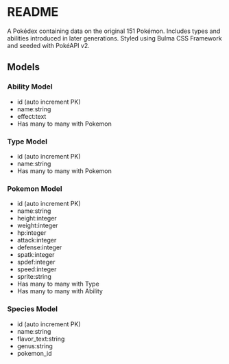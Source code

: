 # README

A Pokédex containing data on the original 151 Pokémon. Includes types and abilities introduced in later generations. Styled using Bulma CSS Framework and seeded with PokéAPI v2.

## Models

### Ability Model

- id (auto increment PK)
- name:string
- effect:text
- Has many to many with Pokemon

### Type Model

- id (auto increment PK)
- name:string
- Has many to many with Pokemon

### Pokemon Model

- id (auto increment PK)
- name:string
- height:integer
- weight:integer
- hp:integer
- attack:integer
- defense:integer
- spatk:integer
- spdef:integer
- speed:integer
- sprite:string
- Has many to many with Type
- Has many to many with Ability

### Species Model

- id (auto increment PK)
- name:string
- flavor_text:string
- genus:string
- pokemon_id
